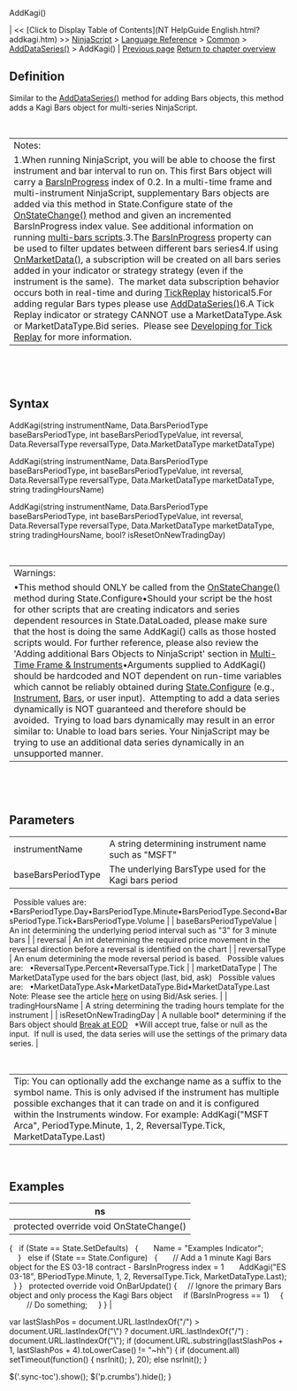 ﻿










 


AddKagi()







| &lt;&lt; [Click to Display Table of Contents](NT HelpGuide English.html?addkagi.htm) &gt;&gt;
 [NinjaScript](ninjascript.htm) &gt; [Language Reference](language_reference_wip.htm) &gt; [Common](common.htm) &gt; [AddDataSeries()](adddataseries.htm) &gt;
AddKagi() | [Previous page](addheikenashi.htm)
[Return to chapter overview](adddataseries.htm)










Definition
----------


Similar to the [AddDataSeries()](adddataseries.htm) method for adding Bars objects, this method adds a Kagi Bars object for multi-series NinjaScript.


 




|  |
| --- |
| Notes:  
1.When running NinjaScript, you will be able to choose the first instrument and bar interval to run on. This first Bars object will carry a [BarsInProgress](barsinprogress.htm) index of 0.2. In a multi-time frame and multi-instrument NinjaScript, supplementary Bars objects are added via this method in State.Configure state of the [OnStateChange()](onstatechange.htm) method and given an incremented BarsInProgress index value. See additional information on running [multi-bars scripts](multi-time_frame__instruments.htm).3.The [BarsInProgress](barsinprogress.htm) property can be used to filter updates between different bars series4.If using [OnMarketData()](onmarketdata.htm), a subscription will be created on all bars series added in your indicator or strategy strategy (even if the instrument is the same).  The market data subscription behavior occurs both in real-time and during [TickReplay](developing_for__tick_replay.htm) historical5.For adding regular Bars types please use [AddDataSeries()](adddataseries.htm)6.A Tick Replay indicator or strategy CANNOT use a MarketDataType.Ask or MarketDataType.Bid series.  Please see [Developing for Tick Replay](developing_for__tick_replay.htm) for more information. |



 


 


Syntax
------


AddKagi(string instrumentName, Data.BarsPeriodType baseBarsPeriodType, int baseBarsPeriodTypeValue, int reversal, Data.ReversalType reversalType, Data.MarketDataType marketDataType)  

AddKagi(string instrumentName, Data.BarsPeriodType baseBarsPeriodType, int baseBarsPeriodTypeValue, int reversal, Data.ReversalType reversalType, Data.MarketDataType marketDataType, string tradingHoursName)  

AddKagi(string instrumentName, Data.BarsPeriodType baseBarsPeriodType, int baseBarsPeriodTypeValue, int reversal, Data.ReversalType reversalType, Data.MarketDataType marketDataType, string tradingHoursName, bool? isResetOnNewTradingDay)


 




|  |
| --- |
| Warnings: 
•This method should ONLY be called from the [OnStateChange()](onstatechange.htm) method during State.Configure•Should your script be the host for other scripts that are creating indicators and series dependent resources in State.DataLoaded, please make sure that the host is doing the same AddKagi() calls as those hosted scripts would. For further reference, please also review the 'Adding additional Bars Objects to NinjaScript' section in [Multi-Time Frame &amp; Instruments](multi-time_frame__instruments.htm)•Arguments supplied to AddKagi() should be hardcoded and NOT dependent on run-time variables which cannot be reliably obtained during [State.Configure](state.htm) (e.g., [Instrument](instrument.htm), [Bars](bars.htm), or user input).  Attempting to add a data series dynamically is NOT guaranteed and therefore should be avoided.  Trying to load bars dynamically may result in an error similar to: Unable to load bars series. Your NinjaScript may be trying to use an additional data series dynamically in an unsupported manner. |



 


 


Parameters
----------




|  |  |
| --- | --- |
| instrumentName | A string determining instrument name such as "MSFT" |
| baseBarsPeriodType | The underlying BarsType used for the Kagi bars period
 
Possible values are:
 
•BarsPeriodType.Day•BarsPeriodType.Minute•BarsPeriodType.Second•BarsPeriodType.Tick•BarsPeriodType.Volume |
| baseBarsPeriodTypeValue | An int determining the underlying period interval such as "3" for 3 minute bars |
| reversal | An int determining the required price movement in the reversal direction before a reversal is identified on the chart |
| reversalType | An enum determining the mode reversal period is based.
 
Possible values are:
 
•ReversalType.Percent•ReversalType.Tick |
| marketDataType | The MarketDataType used for the bars object (last, bid, ask)
 
Possible values are:
 
•MarketDataType.Ask•MarketDataType.Bid•MarketDataType.Last 
Note: Please see the article [here](using_historical_bid_ask_serie.htm) on using Bid/Ask series. |
| tradingHoursName | A string determining the trading hours template for the instrument |
| isResetOnNewTradingDay | A nullable bool* determining if the Bars object should [Break at EOD](break_at_eod.htm)
 
*Will accept true, false or null as the input.  If null is used, the data series will use the settings of the primary data series. |




 




|  |
| --- |
| Tip: You can optionally add the exchange name as a suffix to the symbol name. This is only advised if the instrument has multiple possible exchanges that it can trade on and it is configured within the Instruments window. For example: AddKagi("MSFT Arca", PeriodType.Minute, 1, 2, ReversalType.Tick, MarketDataType.Last) |



 



Examples
--------




| ns |
| --- |
| protected override void OnStateChange()
{
   if (State == State.SetDefaults)
   {
       Name = "Examples Indicator";            
   }
   else if (State == State.Configure)
   {
       // Add a 1 minute Kagi Bars object for the ES 03-18 contract - BarsInProgress index = 1 
       AddKagi("ES 03-18", BPeriodType.Minute, 1, 2, ReversalType.Tick, MarketDataType.Last);
   }
} 
 
protected override void OnBarUpdate() 
{ 
     // Ignore the primary Bars object and only process the Kagi Bars object 
     if (BarsInProgress == 1)
     {
         // Do something;
     }
} |






 
 var lastSlashPos = document.URL.lastIndexOf("/") &gt; document.URL.lastIndexOf("\\") ? document.URL.lastIndexOf("/") : document.URL.lastIndexOf("\\");
 if (document.URL.substring(lastSlashPos + 1, lastSlashPos + 4).toLowerCase() != "~hh") {
 if (document.all) setTimeout(function() {
 nsrInit();
 }, 20);
 else nsrInit();
 }
 
 
 $('.sync-toc').show();
 $('p.crumbs').hide();
 }
 
 
 



